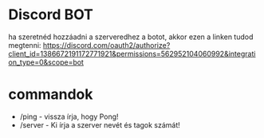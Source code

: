 # Discord BOT

ha szeretnéd hozzáadni a szerveredhez a botot, akkor ezen a linken tudod megtenni: https://discord.com/oauth2/authorize?client_id=1386672191172771921&permissions=562952104060992&integration_type=0&scope=bot

# commandok
- /ping - vissza írja, hogy Pong!
- /server - Ki írja a szerver nevét és tagok számát!
